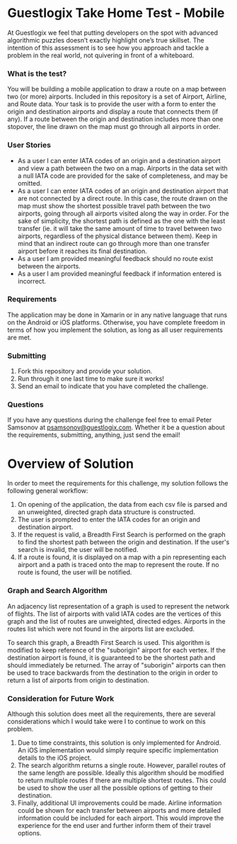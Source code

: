 # Guestlogix Take Home Test - Mobile

At Guestlogix we feel that putting developers on the spot with advanced algorithmic puzzles doesn’t exactly highlight one’s true skillset. The intention of this assessment is to see how you approach and tackle a problem in the real world, not quivering in front of a whiteboard.

### What is the test?

You will be building a mobile application to draw a route on a map between two (or more) airports. Included in this repository is a set of Airport, Airline, and Route data. Your task is to provide the user with a form to enter the origin and destination airports and display a route that connects them (if any). If a route between the origin and destination includes more than one stopover, the line drawn on the map must go through all airports in order.

### User Stories

- As a user I can enter IATA codes of an origin and a destination airport and view a path between the two on a map. Airports in the data set with a null IATA code are provided for the sake of completeness, and may be omitted.
- As a user I can enter IATA codes of an origin and destination airport that are not connected by a direct route. In this case, the route drawn on the map must show the shortest possible travel path between the two airports, going through all airports visited along the way in order. For the sake of simplicity, the shortest path is defined as the one with the least transfer (ie. it will take the same amount of time to travel between two airports, regardless of the physical distance between them). Keep in mind that an indirect route can go through more than one transfer airport before it reaches its final destination.
- As a user I am provided meaningful feedback should no route exist between the airports.
- As a user I am provided meaningful feedback if information entered is incorrect.

### Requirements

The application may be done in Xamarin or in any native language that runs on the Android or iOS platforms. Otherwise, you have complete freedom in terms of how you implement the solution, as long as all user requirements are met.

### Submitting

1. Fork this repository and provide your solution.
2. Run through it one last time to make sure it works!
3. Send an email to indicate that you have completed the challenge. 

### Questions

If you have any questions during the challenge feel free to email Peter Samsonov at psamsonov@guestlogix.com. Whether it be a question about the requirements, submitting, anything, just send the email!

# Overview of Solution

In order to meet the requirements for this challenge, my solution follows the following general workflow:

1. On opening of the application, the data from each csv file is parsed and an unweighted, directed graph data structure is constructed.
2. The user is prompted to enter the IATA codes for an origin and destination airport.
3. If the request is valid, a Breadth First Search is performed on the graph to find the shortest path between the origin and destination. If the user's search is invalid, the user will be notified.
4. If a route is found, it is displayed on a map with a pin representing each airport and a path is traced onto the map to represent the route.
If no route is found, the user will be notified.

### Graph and Search Algorithm

An adjacency list representation of a graph is used to represent the network of flights. The list of airports with valid IATA codes are the vertices of this graph and the list of routes are unweighted, directed edges. Airports in the routes list which were not found in the airports list are excluded.

To search this graph, a Breadth First Search is used. This algorithm is modified to keep reference of the "suborigin" airport for each vertex. If the destination airport is found, it is guaranteed to be the shortest path and should immediately be returned. The array of "suborigin" airports can then be used to trace backwards from the destination to the origin in order to return a list of airports from origin to destination.

### Consideration for Future Work

Although this solution does meet all the requirements, there are several considerations which I would take were I to continue to work on this problem.

1. Due to time constraints, this solution is only implemented for Android. An iOS implementation would simply require specific implementation details to the iOS project.
2. The search algorithm returns a single route. However, parallel routes of the same length are possible. Ideally this algorithm should be modified to return multiple routes if there are multiple shortest routes. This could be used to show the user all the possible options of getting to their destination.
3. Finally, additional UI improvements could be made. Airline information could be shown for each transfer between airports and more detailed information could be included for each airport. This would improve the experience for the end user and further inform them of their travel options.